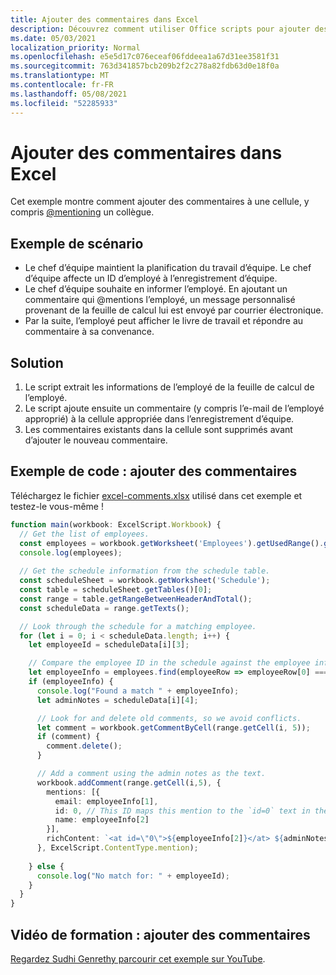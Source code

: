 ```yaml
---
title: Ajouter des commentaires dans Excel
description: Découvrez comment utiliser Office scripts pour ajouter des commentaires dans une feuille de calcul.
ms.date: 05/03/2021
localization_priority: Normal
ms.openlocfilehash: e5e5d17c076eceaf06fddeea1a67d31ee3581f31
ms.sourcegitcommit: 763d341857bcb209b2f2c278a82fdb63d0e18f0a
ms.translationtype: MT
ms.contentlocale: fr-FR
ms.lasthandoff: 05/08/2021
ms.locfileid: "52285933"
---
```

# <a name="add-comments-in-excel"></a>Ajouter des commentaires dans Excel

Cet exemple montre comment ajouter des commentaires à une cellule, y compris [@mentioning](https://support.microsoft.com/office/90701709-5dc1-41c7-aa48-b01d4a46e8c7) un collègue.

## <a name="example-scenario"></a>Exemple de scénario

* Le chef d’équipe maintient la planification du travail d’équipe. Le chef d’équipe affecte un ID d’employé à l’enregistrement d’équipe.
* Le chef d’équipe souhaite en informer l’employé. En ajoutant un commentaire qui @mentions l’employé, un message personnalisé provenant de la feuille de calcul lui est envoyé par courrier électronique.
* Par la suite, l’employé peut afficher le livre de travail et répondre au commentaire à sa convenance.

## <a name="solution"></a>Solution

1. Le script extrait les informations de l’employé de la feuille de calcul de l’employé.
1. Le script ajoute ensuite un commentaire (y compris l’e-mail de l’employé approprié) à la cellule appropriée dans l’enregistrement d’équipe.
1. Les commentaires existants dans la cellule sont supprimés avant d’ajouter le nouveau commentaire.

## <a name="sample-code-add-comments"></a>Exemple de code : ajouter des commentaires

Téléchargez le fichier <a href="excel-comments.xlsx">excel-comments.xlsx</a> utilisé dans cet exemple et testez-le vous-même !

```TypeScript
function main(workbook: ExcelScript.Workbook) {
  // Get the list of employees.
  const employees = workbook.getWorksheet('Employees').getUsedRange().getTexts();
  console.log(employees); 
  
  // Get the schedule information from the schedule table.
  const scheduleSheet = workbook.getWorksheet('Schedule');
  const table = scheduleSheet.getTables()[0];
  const range = table.getRangeBetweenHeaderAndTotal();
  const scheduleData = range.getTexts();

  // Look through the schedule for a matching employee.
  for (let i = 0; i < scheduleData.length; i++) {
    let employeeId = scheduleData[i][3];

    // Compare the employee ID in the schedule against the employee information table.
    let employeeInfo = employees.find(employeeRow => employeeRow[0] === employeeId);
    if (employeeInfo) {
      console.log("Found a match " + employeeInfo);
      let adminNotes = scheduleData[i][4];

      // Look for and delete old comments, so we avoid conflicts.
      let comment = workbook.getCommentByCell(range.getCell(i, 5));
      if (comment) {
        comment.delete();
      }

      // Add a comment using the admin notes as the text.
      workbook.addComment(range.getCell(i,5), {
        mentions: [{
          email: employeeInfo[1],
          id: 0, // This ID maps this mention to the `id=0` text in the comment.
          name: employeeInfo[2]
        }],
        richContent: `<at id=\"0\">${employeeInfo[2]}</at> ${adminNotes}`
      }, ExcelScript.ContentType.mention);        
      
    } else {
      console.log("No match for: " + employeeId);
    }
  }
}
```

## <a name="training-video-add-comments"></a>Vidéo de formation : ajouter des commentaires

[Regardez Sudhi Genrethy parcourir cet exemple sur YouTube](https://youtu.be/CpR78nkaOFw).
